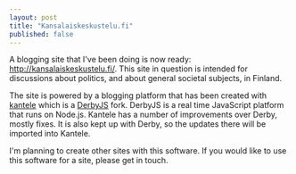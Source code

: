 ```yaml
---
layout: post
title: "Kansalaiskeskustelu.fi"
published: false
---
```


A blogging site that I've been doing is now ready: http://kansalaiskeskustelu.fi/. This site in question is intended for discussions about politics, and about general societal subjects, in Finland. 

The site is powered by a blogging platform that has been created with [kantele](https://github.com/kantele/kantele) which is a [DerbyJS](http://derbyjs.com/) fork. DerbyJS is a real time JavaScript platform that runs on Node.js. Kantele has a number of improvements over Derby, mostly fixes. It is also kept up with Derby, so the updates there will be imported into Kantele.

I'm planning to create other sites with this software. If you would like to use this software for a site, please get in touch.
